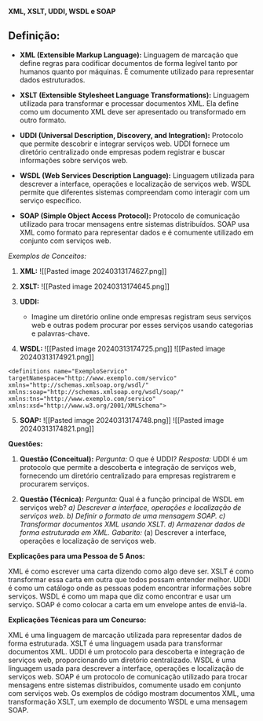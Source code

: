 **XML, XSLT, UDDI, WSDL e SOAP**

## Definição:

- **XML (Extensible Markup Language):** Linguagem de marcação que define regras para codificar documentos de forma legível tanto por humanos quanto por máquinas. É comumente utilizado para representar dados estruturados.
    
- **XSLT (Extensible Stylesheet Language Transformations):** Linguagem utilizada para transformar e processar documentos XML. Ela define como um documento XML deve ser apresentado ou transformado em outro formato.
    
- **UDDI (Universal Description, Discovery, and Integration):** Protocolo que permite descobrir e integrar serviços web. UDDI fornece um diretório centralizado onde empresas podem registrar e buscar informações sobre serviços web.
    
- **WSDL (Web Services Description Language):** Linguagem utilizada para descrever a interface, operações e localização de serviços web. WSDL permite que diferentes sistemas compreendam como interagir com um serviço específico.
    
- **SOAP (Simple Object Access Protocol):** Protocolo de comunicação utilizado para trocar mensagens entre sistemas distribuídos. SOAP usa XML como formato para representar dados e é comumente utilizado em conjunto com serviços web.
    

_Exemplos de Conceitos:_

1. **XML:**
![[Pasted image 20240313174627.png]]

2. **XSLT:**
![[Pasted image 20240313174645.png]]

3. **UDDI:**
    - Imagine um diretório online onde empresas registram seus serviços web e outras podem procurar por esses serviços usando categorias e palavras-chave.
4. **WSDL:**
![[Pasted image 20240313174725.png]]
![[Pasted image 20240313174921.png]]
````
<definitions name="ExemploServico" targetNamespace="http://www.exemplo.com/servico" xmlns="http://schemas.xmlsoap.org/wsdl/" xmlns:soap="http://schemas.xmlsoap.org/wsdl/soap/" xmlns:tns="http://www.exemplo.com/servico" xmlns:xsd="http://www.w3.org/2001/XMLSchema">
`````
5. **SOAP:**
![[Pasted image 20240313174748.png]]
![[Pasted image 20240313174821.png]]

**Questões:**

1. **Questão (Conceitual):** _Pergunta:_ O que é UDDI? _Resposta:_ UDDI é um protocolo que permite a descoberta e integração de serviços web, fornecendo um diretório centralizado para empresas registrarem e procurarem serviços.
    
2. **Questão (Técnica):** _Pergunta:_ Qual é a função principal de WSDL em serviços web? _a) Descrever a interface, operações e localização de serviços web._ _b) Definir o formato de uma mensagem SOAP._ _c) Transformar documentos XML usando XSLT._ _d) Armazenar dados de forma estruturada em XML._ _Gabarito:_ (a) Descrever a interface, operações e localização de serviços web.
    

**Explicações para uma Pessoa de 5 Anos:**

XML é como escrever uma carta dizendo como algo deve ser. XSLT é como transformar essa carta em outra que todos possam entender melhor. UDDI é como um catálogo onde as pessoas podem encontrar informações sobre serviços. WSDL é como um mapa que diz como encontrar e usar um serviço. SOAP é como colocar a carta em um envelope antes de enviá-la.

**Explicações Técnicas para um Concurso:**

XML é uma linguagem de marcação utilizada para representar dados de forma estruturada. XSLT é uma linguagem usada para transformar documentos XML. UDDI é um protocolo para descoberta e integração de serviços web, proporcionando um diretório centralizado. WSDL é uma linguagem usada para descrever a interface, operações e localização de serviços web. SOAP é um protocolo de comunicação utilizado para trocar mensagens entre sistemas distribuídos, comumente usado em conjunto com serviços web. Os exemplos de código mostram documentos XML, uma transformação XSLT, um exemplo de documento WSDL e uma mensagem SOAP.